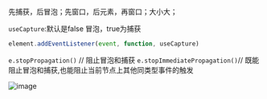 
先捕获，后冒泡；先窗口，后元素，再窗口；大小大；

`useCapture`:默认是false 冒泡，true为捕获
```js
element.addEventListener(event, function, useCapture) 
```
`e.stopPropagation()` // 阻止冒泡和捕获
`e.stopImmediatePropagation()`// 既能阻止冒泡和捕获,也能阻止当前节点上其他同类型事件的触发

![image](https://user-images.githubusercontent.com/2714474/179706982-65a7b8dd-689b-4867-b974-b65dd8f5ff35.png)
